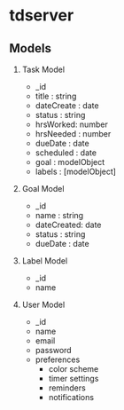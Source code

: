 # tdserver

## Models

1. Task Model

   - \_id
   - title : string
   - dateCreate : date
   - status : string
   - hrsWorked: number
   <!-- - hrsWorked : {date: number} (obj key = date, val = number) -->
   - hrsNeeded : number
   - dueDate : date
   - scheduled : date
   - goal : modelObject
   - labels : [modelObject]

2. Goal Model

   - \_id
   - name : string
   - dateCreated: date
   - status : string
   - dueDate : date

3. Label Model

   - \_id
   - name

4. User Model

   - \_id
   - name
   - email
   - password
   - preferences
     - color scheme
     - timer settings
     - reminders
     - notifications
